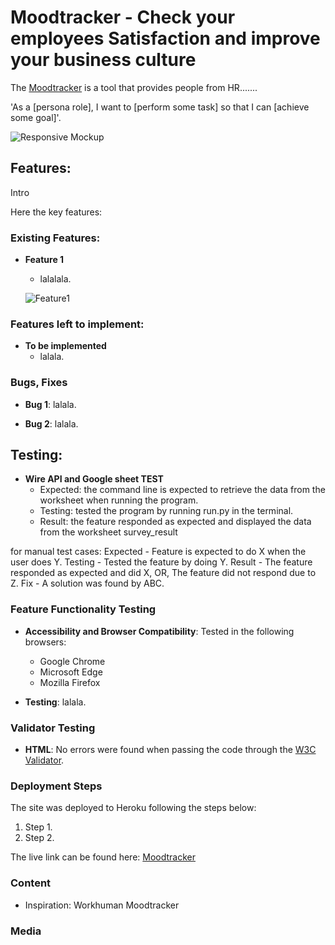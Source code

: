 # Moodtracker - Check your employees Satisfaction and improve your business culture

The [Moodtracker](https://sophiedufrane.github.io/PP2_Rock_Paper_Scissors_Lizard_Spock_Game/) is a tool that provides people from HR.......

'As a [persona role], I want to [perform some task] so that I can [achieve some goal]'. 

![Responsive Mockup](assets/media/rock_paper_scissors_mockup.png)

## Features:

Intro

Here the key features:

### Existing Features:

- **Feature 1**
  - lalalala.

  ![Feature1](assets/media/rock_paper_scissors_header.png)



### Features left to implement:

- **To be implemented**
  - lalala.


### Bugs, Fixes

- **Bug 1**: lalala.

- **Bug 2**: lalala.


## Testing:

- **Wire API and Google sheet TEST**
    - Expected: the command line is expected to retrieve the data from the worksheet when running the program.
    - Testing: tested the program by running run.py in the terminal.
    - Result: the feature responded as expected and displayed the data from the worksheet survey_result

for manual test cases: Expected - Feature is expected to do X when the user does Y. Testing - Tested the feature by doing Y. Result - The feature responded as expected and did X, OR, The feature did not respond due to Z. Fix - A solution was found by ABC.

### Feature Functionality Testing

- **Accessibility and Browser Compatibility**: Tested in the following browsers:
  - Google Chrome
  - Microsoft Edge
  - Mozilla Firefox

- **Testing**: lalala.


### Validator Testing

- **HTML**: No errors were found when passing the code through the [W3C Validator](https://validator.w3.org/).


### Deployment Steps

The site was deployed to Heroku following the steps below:

1. Step 1.
2. Step 2.


The live link can be found here: [Moodtracker](https://sophiedufrane.github.io/PP2_Rock_Paper_Scissors_Lizard_Spock_Game/)

### Content

- Inspiration: Workhuman Moodtracker
  
### Media